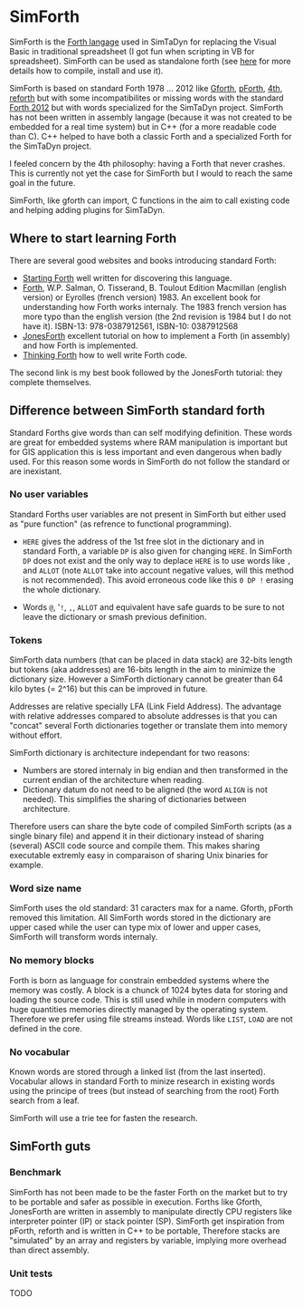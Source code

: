 # SimForth

SimForth is the [Forth langage](https://en.wikipedia.org/wiki/Forth_(programming_language))
used in SimTaDyn for replacing the Visual Basic in traditional spreadsheet (I got fun when
scripting in VB for spreadsheet). SimForth can be used as standalone forth (see
[here](https://github.com/Lecrapouille/SimTaDyn/blob/master/src/forth/doc/standalone.md)
for more details how to compile, install and use it).

SimForth is based on standard Forth 1978 ... 2012 like
[Gforth](https://www.gnu.org/software/gforth/),
[pForth](http://www.softsynth.com/pforth/),
[4th](https://thebeez.home.xs4all.nl/4tH/4tHmanual.pdf),
[reforth](https://github.com/seanpringle/reforth)
but with some incompatibilites or missing words with the standard [Forth 2012](http://lars.nocrew.org/forth2012/core.html)
but with words specialized for the SimTaDyn project. SimForth has not been written in assembly langage (because it was not
created to be embedded for a real time system) but in C++ (for a more readable code than C). C++ helped to have both a
classic Forth and a specialized Forth for the SimTaDyn project.

I feeled concern by the 4th philosophy: having a Forth that never
crashes. This is currently not yet the case for SimForth but I would
to reach the same goal in the future.

SimForth, like gforth can import, C functions in the aim to call
existing code and helping adding plugins for SimTaDyn.

## Where to start learning Forth

There are several good websites and books introducing standard Forth:

* [Starting Forth](https://www.forth.com/starting-forth/) well written for discovering this language.
* [Forth](https://www.amazon.com/FORTH-W-P-SALMAN/dp/0387912568/), W.P. Salman, O. Tisserand, B. Toulout Edition Macmillan (english version) or Eyrolles (french version) 1983. An excellent book for understanding how Forth works internaly. The 1983 french version has more typo than the english version (the 2nd revision is 1984 but I do not have it). ISBN-13: 978-0387912561, ISBN-10: 0387912568
* [JonesForth](http://git.annexia.org/?p=jonesforth.git;a=blob;f=jonesforth.S;h=45e6e854a5d2a4c3f26af264dfce56379d401425;hb=HEAD) excellent tutorial on how to implement a Forth (in assembly) and how Forth is implemented.
* [Thinking Forth](http://thinking-forth.sourceforge.net/) how to well write Forth code.

The second link is my best book followed by the JonesForth tutorial: they complete themselves.

## Difference between SimForth standard forth

Standard Forths give words than can self modifying definition. These
words are great for embedded systems where RAM manipulation is
important but for GIS application this is less important and even
dangerous when badly used. For this reason some words in SimForth do
not follow the standard or are inexistant.

### No user variables

Standard Forths user variables are not present in SimForth but either used as "pure function" (as refrence to functional programming).

* `HERE` gives the address of the 1st free slot in the dictionary and
  in standard Forth, a variable `DP` is also given for changing
  `HERE`. In SimForth `DP` does not exist and the only way to deplace
  `HERE` is to use words like `,` and `ALLOT` (note `ALLOT` take into
  account negative values, will this method is not recommended). This
  avoid erroneous code like this `0 DP !` erasing the whole
  dictionary.

* Words `@`, '`!`, `,`, `ALLOT` and equivalent have safe guards to be
  sure to not leave the dictionary or smash previous definition.

### Tokens

SimForth data numbers (that can be placed in data stack) are 32-bits
length but tokens (aka addresses) are 16-bits length in the aim to
minimize the dictionary size. However a SimForth dictionary cannot be
greater than 64 kilo bytes (= 2^16) but this can be improved in
future.

Addresses are relative specially LFA (Link Field Address). The
advantage with relative addresses compared to absolute addresses is
that you can "concat" several Forth dictionaries together or translate
them into memory without effort.

SimForth dictionary is architecture independant for two reasons:
* Numbers are stored internaly in big endian and then transformed in
  the current endian of the architecture when reading.
* Dictionary datum do not need to be aligned (the word `ALIGN` is not
  needed). This simplifies the sharing of dictionaries between
  architecture.

Therefore users can share the byte code of compiled SimForth scripts
(as a single binary file) and append it in their dictionary instead of
sharing (several) ASCII code source and compile them. This makes
sharing executable extremly easy in comparaison of sharing Unix
binaries for example.

### Word size name

SimForth uses the old standard: 31 caracters max for a name. Gforth,
pForth removed this limitation. All SimForth words stored in the
dictionary are upper cased while the user can type mix of lower and
upper cases, SimForth will transform words internaly.

### No memory blocks

Forth is born as language for constrain embedded systems where the
memory was costly. A block is a chunck of 1024 bytes data for storing
and loading the source code. This is still used while in modern
computers with huge quantities memories directly managed by the
operating system. Therefore we prefer using file streams
instead. Words like `LIST`, `LOAD` are not defined in the core.

### No vocabular

Known words are stored through a linked list (from the last
inserted). Vocabular allows in standard Forth to minize research in
existing words using the principe of trees (but instead of searching
from the root) Forth search from a leaf.

SimForth will use a trie tee for fasten the research.

## SimForth guts

### Benchmark

SimForth has not been made to be the faster Forth on the market but to
try to be portable and safer as possible in execution. Forths like
Gforth, JonesForth are written in assembly to manipulate directly CPU
registers like interpreter pointer (IP) or stack pointer
(SP). SimForth get inspiration from pForth, reforth and is written in
C++ to be portable, Therefore stacks are "simulated" by an array and
registers by variable, implying more overhead than direct assembly.

### Unit tests

TODO
